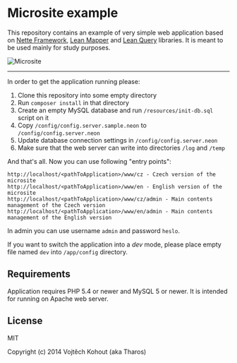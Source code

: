 Microsite example
=================

This repository contains an example of very simple web application based on [Nette Framework](http://nette.org), [Lean Mapper](https://github.com/Tharos/LeanMapper) and [Lean Query](https://github.com/Tharos/LeanQuery) libraries.
It is meant to be used mainly for study purposes.

![Microsite](https://dl.dropboxusercontent.com/u/64984807/microsite.gif)

-------

In order to get the application running please:

1. Clone this repository into some empty directory
2. Run `composer install` in that directory
3. Create an empty MySQL database and run `/resources/init-db.sql` script on it
4. Copy `/config/config.server.sample.neon` to `/config/config.server.neon`
5. Update database connection settings in `/config/config.server.neon`
6. Make sure that the web server can write into directories `/log` and `/temp`

And that's all. Now you can use following "entry points":

```
http://localhost/<pathToApplication>/www/cz - Czech version of the microsite
http://localhost/<pathToApplication>/www/en - English version of the microsite
http://localhost/<pathToApplication>/www/cz/admin - Main contents management of the Czech version
http://localhost/<pathToApplication>/www/en/admin - Main contents management of the English version
```

In admin you can use username `admin` and password `heslo`.

If you want to switch the application into a *dev* mode, please place empty file named `dev` into `/app/config` directory.

Requirements
-------

Application requires PHP 5.4 or newer and MySQL 5 or newer. It is intended for running on Apache web server. 

License
-------

MIT

Copyright (c) 2014 Vojtěch Kohout (aka Tharos)

